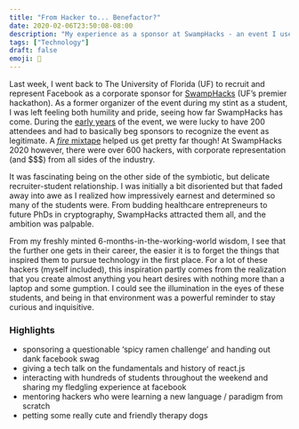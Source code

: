 ```yaml
---
title: "From Hacker to... Benefactor?"
date: 2020-02-06T23:50:08-08:00
description: "My experience as a sponsor at SwampHacks - an event I used to organize."
tags: ["Technology"]
draft: false
emoji: 🐊
---
```


Last week, I went back to The University of Florida (UF) to recruit and represent Facebook as a corporate sponsor for [SwampHacks](https://2020.swamphacks.com/) (UF’s premier hackathon). As a former organizer of the event during my stint as a student, I was left feeling both humility and pride, seeing how far SwampHacks has come. During the [early years](https://2017.swamphacks.com/team.html) of the event, we were lucky to have 200 attendees and had to basically beg sponsors to recognize the event as legitimate. A [*fire* mixtape](https://soundcloud.com/user-162103925/views-from-the-swamp) helped us get pretty far though! At SwampHacks 2020 however, there were over 600 hackers, with corporate representation (and $$$) from all sides of the industry.

It was fascinating being on the other side of the symbiotic, but delicate recruiter-student relationship. I was initially a bit disoriented but that faded away into awe as I realized how impressively earnest and determined so many of the students were. From budding healthcare entrepreneurs to future PhDs in cryptography, SwampHacks attracted them all, and the ambition was palpable.

From my freshly minted 6-months-in-the-working-world wisdom, I see that the further one gets in their career, the easier it is to forget the things that inspired them to pursue technology in the first place. For a lot of these hackers (myself included), this inspiration partly comes from the realization that you create almost anything you heart desires with nothing more than a laptop and some gumption. I could see the illumination in the eyes of these students, and being in that environment was a powerful reminder to stay curious and inquisitive.

### Highlights
* sponsoring a questionable ‘spicy ramen challenge’ and handing out dank facebook swag
* giving a tech talk on the fundamentals and history of react.js
* interacting with hundreds of students throughout the weekend and sharing my fledgling experience at facebook
* mentoring hackers who were learning a new language / paradigm from scratch
* petting some really cute and friendly therapy dogs
